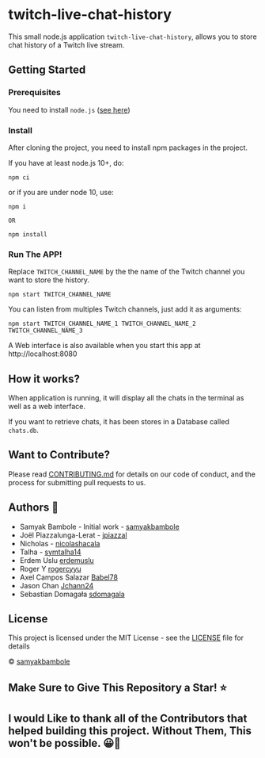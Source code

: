 # twitch-live-chat-history

This small node.js application `twitch-live-chat-history`, allows you to store chat history of a Twitch live stream.

## Getting Started

### Prerequisites

You need to install `node.js` ([see here](https://nodejs.org/en/))

### Install

After cloning the project, you need to install npm packages in the project.

If you have at least node.js 10+, do:

```
npm ci
```

or if you are under node 10, use:

```
npm i

OR

npm install
```

### Run The APP!

Replace `TWITCH_CHANNEL_NAME` by the the name of the Twitch channel you want to store the history.

```
npm start TWITCH_CHANNEL_NAME
```

You can listen from multiples Twitch channels, just add it as arguments:

```
npm start TWITCH_CHANNEL_NAME_1 TWITCH_CHANNEL_NAME_2 TWITCH_CHANNEL_NAME_3
```

A Web interface is also available when you start this app at http://localhost:8080

## How it works?

When application is running, it will display all the chats in the terminal as well as a web interface.

If you want to retrieve chats, it has been stores in a Database called `chats.db`.

## Want to Contribute?

Please read [CONTRIBUTING.md](CONTRIBUTING.md) for details on our code of conduct, and the process for submitting pull requests to us.

## Authors 🌈

- Samyak Bambole - Initial work - [samyakbambole](https://github.com/samyakbambole)
- Joël Piazzalunga-Lerat - [jpiazzal](https://github.com/jpiazzal)
- Nicholas - [nicolashacala](https://github.com/nicolashacala)
- Talha - [symtalha14](https://github.com/symtalha14)
- Erdem Uslu [erdemuslu](https://github.com/erdemuslu)
- Roger Y [rogercyyu](https://github.com/rogercyyu)
- Axel Campos Salazar [Babel78](https://github.com/Babel78)
- Jason Chan [Jchann24](https://github.com/Jchann24)
- Sebastian Domagała [sdomagala](https://github.com/sdomagala)

## License

This project is licensed under the MIT License - see the [LICENSE](LICENSE) file for details

© [samyakbambole](https://github.com/samyakbambole)

## Make Sure to Give This Repository a Star! ⭐

## I would Like to thank all of the Contributors that helped building this project. Without Them, This won't be possible. 😀🌈
